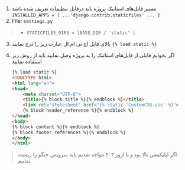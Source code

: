 1. مسیر فایل‌های استاتیک پروژه باید درفایل تنظیمات تعریف شده باشد
    `INSTALLED_APPS = [ ...'django.contrib.staticfiles' ... ]`
2. File: `settings.py`
> * `STATICFILES_DIRS = [BASE_DIR / 'static' ]`
3. بالای فایل اچ تی ام ال عبارت زیر را درج نمایید
    `{% load static %}`
4.  اگر بخوایم فایلی از فایل‌های استاتیک را به پروژه وصل نمایید باید از روش زیر استفاده نمایید

    ```html
    {% load static %}
    <!DOCTYPE html>
    <html lang="en">
    <head>
        <meta charset="UTF-8">
        <title>{% block title %}{% endblock %}</title>
        <link rel="stylesheet" href="{% static 'CustomCSS.css' %}">
        {% block header_reference %}{% endblock %}
    </head>
    <body>
    {% block content %}{% endblock %}
    {% block footer_references %}{% endblock %}
    </body>
    </html>
    ```
>  اگر اپلیکیشن بالا بود و با ارور ۴۰۴ مواجه شدیم باید سرویس جنگو را ریست نماییم